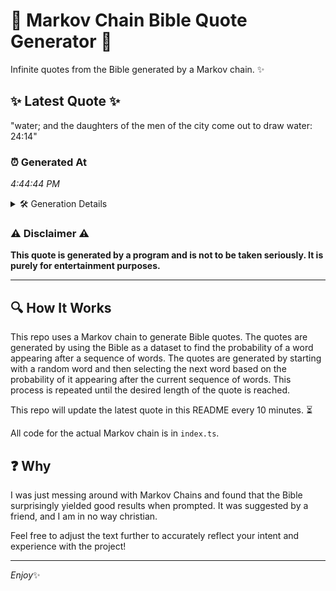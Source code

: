 # 📖 Markov Chain Bible Quote Generator 📖

Infinite quotes from the Bible generated by a Markov chain. ✨

## ✨ Latest Quote ✨
"water; and the daughters of the men of the city come out to draw water: 24:14"

### ⏰ Generated At
*4:44:44 PM*

<details>
    <summary>🛠️ Generation Details</summary>
    <p>
        <strong>🌱 Seed:</strong> water;<br>
        <strong>🔄 Iterations:</strong> 15<br>
        <strong>📜 Context History:</strong><br>[ water; ]: and<br>[ water;, and ]: the<br>[ water;, and, the ]: daughters<br>[ water;, and, the, daughters ]: of<br>[ water;, and, the, daughters, of ]: the<br>[ water;, and, the, daughters, of, the ]: men<br>[ and, the, daughters, of, the, men ]: of<br>[ the, daughters, of, the, men, of ]: the<br>[ daughters, of, the, men, of, the ]: city<br>[ of, the, men, of, the, city ]: come<br>[ the, men, of, the, city, come ]: out<br>[ men, of, the, city, come, out ]: to<br>[ of, the, city, come, out, to ]: draw<br>[ the, city, come, out, to, draw ]: water:<br>[ city, come, out, to, draw, water: ]: 24:14<br>
    </p>
</details>

### ⚠️ Disclaimer ⚠️
**This quote is generated by a program and is not to be taken seriously. It is purely for entertainment purposes.**

---

## 🔍 How It Works

This repo uses a Markov chain to generate Bible quotes. The quotes are generated by using the Bible as a dataset to find the probability of a word appearing after a sequence of words. The quotes are generated by starting with a random word and then selecting the next word based on the probability of it appearing after the current sequence of words. This process is repeated until the desired length of the quote is reached.

This repo will update the latest quote in this README every 10 minutes. ⏳

All code for the actual Markov chain is in `index.ts`.

## ❓ Why

I was just messing around with Markov Chains and found that the Bible surprisingly yielded good results when prompted. 
It was suggested by a friend, and I am in no way christian.

Feel free to adjust the text further to accurately reflect your intent and experience with the project!

---

*Enjoy*✨
